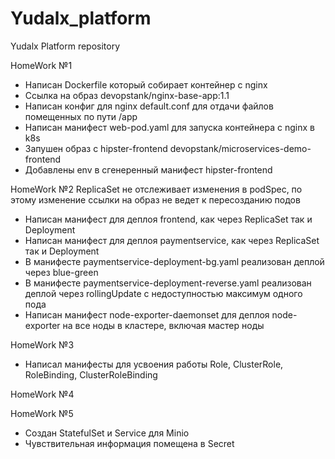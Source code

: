 # Yudalx_platform
Yudalx Platform repository

HomeWork №1

- Написан Dockerfile который собирает контейнер с nginx
- Ссылка на образ devopstank/nginx-base-app:1.1
- Написан конфиг для nginx default.conf для отдачи файлов помещенных по пути /app
- Написан манифест web-pod.yaml для запуска контейнера с nginx в k8s
- Запушен образ с hipster-frontend devopstank/microservices-demo-frontend
- Добавлены env в сгенеренный манифест hipster-frontend

HomeWork №2
ReplicaSet не отслеживает изменения в podSpec, по этому изменение ссылки на образ не ведет к пересозданию подов
- Написан манифест для деплоя frontend, как через ReplicaSet так и Deployment
- Написан манифест для деплоя paymentservice, как через ReplicaSet так и Deployment
- В манифесте paymentservice-deployment-bg.yaml реализован деплой через blue-green
- В манифесте paymentservice-deployment-reverse.yaml реализован деплой через rollingUpdate с недоступностью максимум одного пода
- Написан манифест node-exporter-daemonset для деплоя node-exporter на все ноды в кластере, включая мастер ноды

HomeWork №3
- Написал манифесты для усвоения работы Role, ClusterRole, RoleBinding, ClusterRoleBinding

HomeWork №4


HomeWork №5
- Создан StatefulSet и Service для Minio
- Чувствительная информация помещена в Secret
